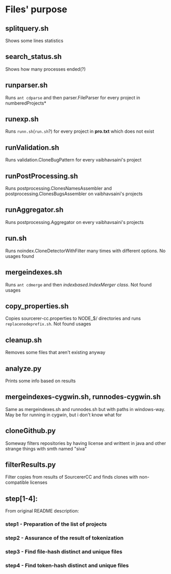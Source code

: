 # Files' purpose

## splitquery.sh

Shows some lines statistics

## search\_status.sh

Shows how many processes ended(?)

## runparser.sh

Runs `ant cdparse` and then parser.FileParser for every project in numberedProjects\*

## runexp.sh

Runs `runn.sh`(`run.sh`?) for every project in **pro.txt** which does not exist

## runValidation.sh

Runs validation.CloneBugPattern for every vaibhavsaini's project

## runPostProcessing.sh

Runs postprocessing.ClonesNamesAssembler and postprocessing.ClonesBugsAssembler on vaibhavsaini's projects

## runAggregator.sh

Runs postprocessing.Aggregator on every vaibhavsaini's projects

## run.sh

Runs noindex.CloneDetectorWithFilter many times with different options. No usages found

## mergeindexes.sh

Runs `ant cdmerge` and then *indexbased.IndexMerger class*. Not found usages

## copy\_properties.sh

Copies sourcerer-cc.properties to NODE\_$/ directories and runs `replacenodeprefix.sh`. Not found usages

## cleanup.sh

Removes some files that aren't existing anyway

## analyze.py

Prints some info based on results

## mergeindexes-cygwin.sh, runnodes-cygwin.sh

Same as mergeindexes.sh and runnodes.sh but with paths in windows-way. May be for running in cygwin, but i don't know what for

## cloneGithub.py

Someway filters repositories by having license and writtent in java and other strange things with smth named "siva"

## filterResults.py

Filter copies from results of SourcererCC and finds clones with non-compatible licenses

## step[1-4]:

From original README description:

### step1 - Preparation of the list of projects
### step2 - Assurance of the result of tokenization
### step3 - Find file-hash distinct and unique files
### step4 - Find token-hash distinct and unique files
